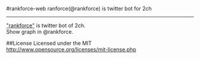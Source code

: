 #rankforce-web
ranforce(@rankforce) is twitter bot for 2ch
***

["rankforce"](https://twitter.com/rankforce) is twitter bot of 2ch.  
Show graph in @rankforce.

##License
Licensed under the MIT  
http://www.opensource.org/licenses/mit-license.php